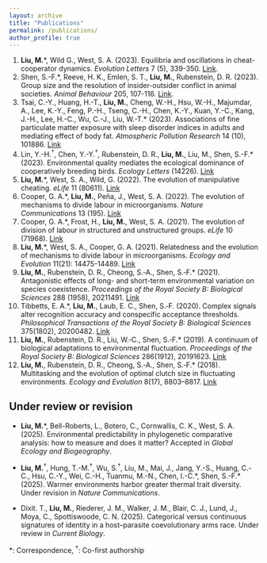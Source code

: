 ```yaml
---
layout: archive
title: "Publications"
permalink: /publications/
author_profile: true
---
```


1. __Liu, M.__\*, Wild G., West, S. A. (2023). Equilibria and oscillations in cheat-cooperator dynamics. *Evolution Letters* 7 (5), 339-350. [Link](https://doi.org/10.1093/evlett/qrad032).
1. Shen, S.-F.\*, Reeve, H. K., Emlen, S. T., __Liu, M.__, Rubenstein, D. R. (2023). Group size and the resolution of insider-outsider conflict in animal societies. *Animal Behaviour* 205, 107-116. [Link](https://doi.org/10.1016/j.anbehav.2023.08.013).
1. Tsai, C.-Y., Huang, H.-T., __Liu, M.__, Cheng, W.-H., Hsu, W.-H., Majumdar, A., Lee, K.-Y., Feng, P.-H., Tseng, C.-H., Chen, K.-Y., Kuan, Y.-C., Kang, J.-H., Lee, H.-C., Wu, C.-J., Liu, W.-T.\* (2023). Associations of fine particulate matter exposure with sleep disorder indices in adults and mediating effect of body fat. *Atmospheric Pollution Research* 14 (10), 101886. [Link](https://doi.org/10.1016/j.apr.2023.101886)
1. Lin, Y.-H.<sup>†</sup>, Chen, Y.-Y.<sup>†</sup>, Rubenstein, D. R., __Liu, M.__, Liu, M., Shen, S.-F.\* (2023). Environmental quality mediates the ecological dominance of cooperatively breeding birds. *Ecology Letters* (14226). [Link](https://doi.org/10.1111/ele.14226)
1. __Liu, M.__\*, West, S. A., Wild, G. (2022). The evolution of manipulative cheating. *eLife* 11 (80611). [Link](https://doi.org/10.7554/eLife.80611)
1. Cooper, G. A.\*, __Liu, M.__, Peña, J., West, S. A. (2022). The evolution of mechanisms to divide labour in microorganisms. *Nature Communications* 13 (195). [Link](https://doi.org/10.1038/s41467-021-27902-4)
1. Cooper, G. A.\*, Frost, H., __Liu, M.__, West, S. A. (2021). The evolution of division of labour in structured and unstructured groups. *eLife* 10 (71968). [Link](https://doi.org/10.7554/eLife.71968)
1. __Liu, M.__\*, West, S. A., Cooper, G. A. (2021). Relatedness and the evolution of mechanisms to divide labour in microorganisms. *Ecology and Evolution* 11(21): 14475-14489. [Link](https://doi.org/10.1002/ece3.8067)
1. __Liu, M.__, Rubenstein, D. R., Cheong, S.‐A., Shen, S.‐F.\* (2021). Antagonistic effects of long- and short-term environmental variation on species coexistence. *Proceedings of the Royal Society B: Biological Sciences* 288 (1958), 20211491. [Link](https://doi.org/10.1098/rspb.2021.1491)
1. Tibbetts, E. A.\*, __Liu, M.__, Laub, E. C., Shen, S.‐F. (2020). Complex signals alter recognition accuracy and conspecific acceptance thresholds. *Philosophical Transactions of the Royal Society B: Biological Sciences* 375(1802), 20200482. [Link](https://doi.org/10.1098/rstb.2019.0482)
1. __Liu, M.__, Rubenstein, D. R., Liu, W.‐C., Shen, S.‐F.\* (2019). A continuum of biological adaptations to environmental fluctuation. *Proceedings of the Royal Society B: Biological Sciences* 286(1912), 20191623. [Link](https://doi.org/10.1098/rspb.2019.1623)
1. __Liu, M.__, Rubenstein, D. R., Cheong, S.‐A., Shen, S.‐F.\* (2018). Multitasking and the evolution of optimal clutch size in fluctuating environments. *Ecology and Evolution* 8(17), 8803–8817. [Link](https://doi.org/10.1002/ece3.4364)

## Under review or revision

- __Liu, M.__\*, Bell-Roberts, L., Botero, C., Cornwallis, C. K., West, S. A. (2025). Environmental predictability in phylogenetic comparative analysis: how to measure and does it matter? Accepted in *Global Ecology and Biogeography*.

- __Liu, M.__<sup>†</sup>, Hung, T.-M.<sup>†</sup>, Wu, S.<sup>†</sup>, Liu, M., Mai, J., Jang, Y.-S., Huang, C.-C., Hsu, C.-Y., Wei, C.-H., Tuanmu, M.-N., Chen, I.-C.\*, Shen, S.-F.\* (2025). Warmer environments harbor greater thermal trait diversity. Under revision in *Nature Communications*.

- Dixit. T., __Liu, M.__, Riederer, J. M., Walker, J. M., Blair, C. J., Lund, J., Moya, C., Spottiswoode, C. N. (2025). Categorical versus continuous signatures of identity in a host–parasite coevolutionary arms race. Under review in *Current Biology*.

*: Correspondence, <sup>†</sup>: Co-first authorship
